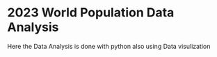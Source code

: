 # 2023 World Population Data Analysis
Here the Data Analysis is done with python also using Data visulization

